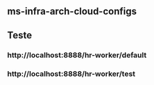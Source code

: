 ## ms-infra-arch-cloud-configs

## Teste
### http://localhost:8888/hr-worker/default
### http://localhost:8888/hr-worker/test
